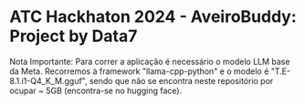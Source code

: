 # ATC Hackhaton 2024 - AveiroBuddy: Project by Data7

Nota Importante: Para correr a aplicação é necessário o modelo LLM base da Meta. Recorremos à framework "llama-cpp-python" e o modelo é "T.E-8.1.i1-Q4_K_M.gguf", sendo que não se encontra neste repositório por ocupar ~ 5GB (encontra-se no hugging face).


